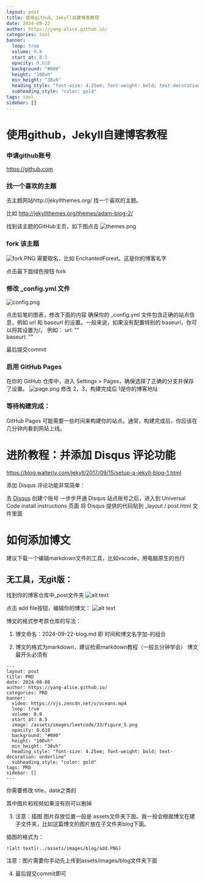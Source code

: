 ```yaml
---
layout: post
title: 使用github，Jekyll自建博客教程 
date: 2024-09-22
author: https://yang-alice.github.io/
categories: tool
banner:
  loop: true
  volume: 0.8
  start_at: 8.5
  opacity: 0.618
  background: "#000"
  height: "100vh"
  min_height: "38vh"
  heading_style: "font-size: 4.25em; font-weight: bold; text-decoration: underline"
  subheading_style: "color: gold"
tags: tool
sidebar: []
---
```

# 使用github，Jekyll自建博客教程 
### 申请github账号
 https://github.com

### 找一个喜欢的主题 
去主题网站http://jekyllthemes.org/ 找一个喜欢的主题。

比如
http://jekyllthemes.org/themes/adam-blog-2/

找到该主题的GitHub主页，如下图点击
![themes.png](/assets/images/blog/themes.PNG) 

### fork 该主题
![fork.PNG](/assets/images/blog/fork.PNG)
需要取名，比如 EnchantedForest。这是你的博客名字

点击最下面绿色按钮 fork

### 修改 _config.yml 文件 
![config.png](/assets/images/blog/config.PNG) 

点击铅笔的图表，修改下面的内容
确保你的 _config.yml 文件包含正确的站点信息，例如 url 和 baseurl 的设置。一般来说，如果没有配置特别的 baseurl，你可以将其设置为/。
例如：
url: ""  
baseurl: ""  

最后提交commit

### 启用 GitHub Pages
在你的 GitHub 仓库中，进入 Settings > Pages，确保选择了正确的分支并保存了设置。
![page.png](/assets/images/blog/page.PNG) 
修改 2，3，构建完成后 1是你的博客地址


### 等待构建完成：
GitHub Pages 可能需要一些时间来构建你的站点。通常，构建完成后，你应该在几分钟内看到网站上线。


# 进阶教程：并添加 Disqus 评论功能
https://blog.walterlv.com/jekyll/2017/09/15/setup-a-jekyll-blog-1.html

添加 Disqus 评论功能非常简单：

去 [Disqus](https://disqus.com/) 创建个账号
一步步开通 Disqus 站点账号之后，进入到 Universal Code install instructions 页面
将 Disqus 提供的代码贴到 _layout / post.html 文件里面

# 如何添加博文
建议下载一个编辑markdown文件的工具，比如vscode，用电脑原生的也行

## 无工具，无git版：
找到你的博客仓库中_post文件夹
![alt text](../assets/images/blog/post.PNG)

点击 add file按钮，编辑你的博文：
![alt text](../assets/images/blog/add.PNG)

博文的格式参考原仓库的写法：
1. 博文命名：2024-09-22-blog.md
即 时间和博文名字加-的组合

2. 博文的格式为markdown，建议检索markdown教程（一般五分钟学会）
博文最开头必须有
```
---
layout: post
title: PRD
date: 2024-08-08
author: https://yang-alice.github.io/
categories: PRD
banner:
  video: https://vjs.zencdn.net/v/oceans.mp4
  loop: true
  volume: 0.8
  start_at: 8.5
  image: /assets/images/leetcode/33/Figure_5.png
  opacity: 0.618
  background: "#000"
  height: "100vh"
  min_height: "38vh"
  heading_style: "font-size: 4.25em; font-weight: bold; text-decoration: underline"
  subheading_style: "color: gold"
tags: PRD
sidebar: []
---
```
你需要修改 title，date之类的

其中图片和视频如果没有则可以删掉


3. 注意：插图
图片存放位置一般是 assets文件夹下面。我一般会根据博文在建子文件夹，比如这篇博文的图片放在子文件夹blog下面。

插图的格式为：

``` 
![alt text](../assets/images/blog/add.PNG)
```

注意：图片需要你手动先上传到assets/images/blog文件夹下面

4. 最后提交commit即可